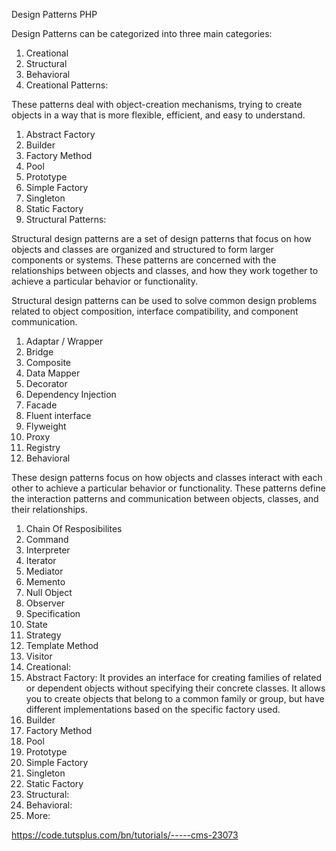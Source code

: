 ﻿Design Patterns PHP

Design Patterns can be categorized into three main categories:

1. Creational
1. Structural
1. Behavioral
1. Creational Patterns:

These patterns deal with object-creation mechanisms, trying to create objects in a way that is more flexible, efficient, and easy to understand.

1. Abstract Factory
1. Builder
1. Factory Method
1. Pool
1. Prototype
1. Simple Factory
1. Singleton
1. Static Factory
2. Structural Patterns:

Structural design patterns are a set of design patterns that focus on how objects and classes are organized and structured to form larger components or systems. These patterns are concerned with the relationships between objects and classes, and how they work together to achieve a particular behavior or functionality.

Structural design patterns can be used to solve common design problems related to object composition, interface compatibility, and component communication.

1. Adaptar / Wrapper
1. Bridge
1. Composite
1. Data Mapper
1. Decorator
1. Dependency Injection
1. Facade
1. Fluent interface
1. Flyweight
1. Proxy
1. Registry
3. Behavioral

These design patterns focus on how objects and classes interact with each other to achieve a particular behavior or functionality. These patterns define the interaction patterns and communication between objects, classes, and their relationships.

1. Chain Of Resposibilites
1. Command
1. Interpreter
1. Iterator
1. Mediator
1. Memento
1. Null Object
1. Observer
1. Specification
10. State
10. Strategy
10. Template Method
10. Visitor
1. Creational:
1. Abstract Factory: It provides an interface for creating families of related or dependent objects without specifying their concrete classes. It allows you to create objects that belong to a common family or group, but have different implementations based on the specific factory used.
1. Builder
1. Factory Method
1. Pool
1. Prototype
1. Simple Factory
1. Singleton
1. Static Factory
2. Structural:
2. Behavioral:
2. More:

<https://code.tutsplus.com/bn/tutorials/-----cms-23073>
